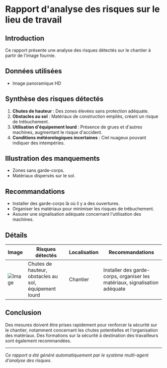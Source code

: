 # Rapport d'analyse des risques sur le lieu de travail
## Introduction
Ce rapport présente une analyse des risques détectés sur le chantier à partir de l'image fournie.

## Données utilisées
- Image panoramique HD

## Synthèse des risques détectés
1. **Chutes de hauteur** : Des zones élevées sans protection adéquate. 
2. **Obstacles au sol** : Matériaux de construction empilés, créant un risque de trébuchement.
3. **Utilisation d'équipement lourd** : Présence de grues et d'autres machines, augmentant le risque d'accident.
4. **Conditions météorologiques incertaines** : Ciel nuageux pouvant indiquer des intempéries.

## Illustration des manquements
- Zones sans garde-corps.
- Matériaux dispersés sur le sol.

## Recommandations
- Installer des garde-corps là où il y a des ouvertures.
- Organiser les matériaux pour minimiser les risques de trébuchement.
- Assurer une signalisation adéquate concernant l'utilisation des machines.

## Détails
| Image | Risques détectés | Localisation | Recommandations |
|-------|------------------|--------------|-----------------|
| ![Image](673245074_6643c4c4-532e-47fa-bb54-5bfc460be708.jpg) | Chutes de hauteur, obstacles au sol, équipement lourd | Chantier | Installer des garde-corps, organiser les matériaux, signalisation adéquate |

## Conclusion
Des mesures doivent être prises rapidement pour renforcer la sécurité sur le chantier, notamment concernant les chutes potentielles et l'organisation des matériaux. Des formations sur la sécurité à destination des travailleurs sont également recommandées.

---
*Ce rapport a été généré automatiquement par le système multi-agent d'analyse des risques.*